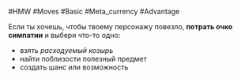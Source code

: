 #HMW  #Moves #Basic #Meta_currency #Advantage 

Если ты хочешь, чтобы твоему персонажу повезло, **потрать очко симпатии** и выбери что-то одно: 
- взять *расходуемый козырь* 
- найти поблизости полезный предмет 
- создать шанс или возможность